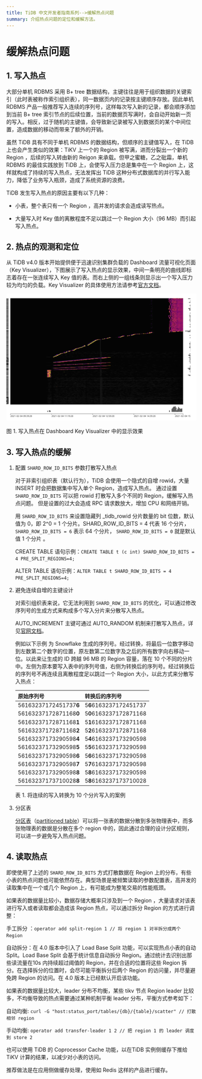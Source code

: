 ```yaml
---
title: TiDB 中文开发者指南系列-->缓解热点问题
summary: 介绍热点问题的定位和缓解方法。
---
```



# 缓解热点问题

## 1. 写入热点

大部分单机 RDBMS 采用 B+ tree 数据结构，主键往往是用于组织数据的关键索引（此时表被称作索引组织表），同一数据页内的记录按主键顺序存放。因此单机 RDBMS 产品一般推荐写入连续的序列号，这样每次写入新的记录，都会顺序添加到当前 B+ tree 索引节点的后续位置，当前的数据页写满时，会自动开始新一页的写入。相反，过于随机的主键值，会导致新记录被写入到数据页的某个中间位置，造成数据的移动而带来了额外的开销。

虽然 TiDB 具有不同于单机 RDBMS 的数据结构，但顺序的主键值写入，在 TiDB 上也会产生类似的效果：TiKV 上一个的 Region 被写满，进而分裂出一个新的 Region ，后续的写入转由新的 Reigon 来承载。但甲之蜜糖，乙之砒霜，单机 RDBMS 的最佳实践放到 TiDB 上，会使写入压力总是集中在一个 Region 上，这样就构成了持续的写入热点，无法发挥出 TiDB 这种分布式数据库的并行写入能力，降低了业务写入瓶颈，造成了系统资源的浪费。

TiDB 发生写入热点的原因主要有以下几种：

- 小表，整个表只有一个 Region ，高并发的请求会造成读写热点。

- 大量写入时 Key 值的离散程度不足以跳过一个 Region  大小（96 MB）而引起写入热点。

## 2. 热点的观测和定位

从 TiDB v4.0 版本开始提供便于迅速识别集群负载的 Dashboard 流量可视化页面（Key Visualizer），下图展示了写入热点的显示效果，中间一条明亮的曲线即标志着存在一张连续写入 Key 值的表。而右上侧的一组线条则显示出一个写入压力较为均匀的负载。Key Visualizer 的具体使用方法请参考[官方文档](https://docs.pingcap.com/zh/tidb/stable/dashboard-key-visualizer)。

![热力图](../../media/hot_issue.png)

图 1. 写入热点在 Dashboard Key Visualizer 中的显示效果

## 3. 写入热点的缓解

1. 配置 `SHARD_ROW_ID_BITS` 参数打散写入热点

    对于非索引组织表（默认行为），TiDB 会使用一个隐式的自增 rowid，大量 INSERT 时会把数据集中写入单个 Region，造成写入热点。 通过设置 `SHARD_ROW_ID_BITS` 可以把 rowid 打散写入多个不同的 Region，缓解写入热点问题。 但是设置的过大会造成 RPC 请求数放大，增加 CPU 和网络开销。
    
    用 `SHARD_ROW_ID_BITS` 来设置隐藏列 \_tidb_rowid 分片数量的 bit 位数，默认值为 0，即 2\^0 = 1 个分片。SHARD_ROW_ID_BITS = 4 代表 16 个分片， `SHARD_ROW_ID_BITS = 6` 表示 64 个分片， `SHARD_ROW_ID_BITS = 0` 就是默认值 1 个分片 。
    
    CREATE TABLE 语句示例：`CREATE TABLE t (c int) SHARD_ROW_ID_BITS = 4 PRE_SPLIT_REGIONS=4;`
    
    ALTER TABLE 语句示例：`ALTER TABLE t SHARD_ROW_ID_BITS = 4 PRE_SPLIT_REGIONS=4;`
2. 避免连续自增的主键设计

    对索引组织表来说，它无法利用到 `SHARD_ROW_ID_BITS` 的优化，可以通过修改序列号的生成方式来构成多个写入分片来分散写入热点。
    
    AUTO_INCREMENT 主键可通过 AUTO_RANDOM 机制来打散写入热点，详见[官网文档](https://docs.pingcap.com/zh/tidb/v4.0/troubleshoot-hot-spot-issues#使用-auto_random-处理自增主键热点表)。
    
    例如以下示例 为 Snowflake 生成的序列号。经过转换，将最后一位数字移动到左数第二个数字的位置，原左数第二位数字及之后的所有数字向右移动一位。以此来让生成的 ID 跨越 96 MB 的 Region 容量，落在 10 个不同的分片中。左侧为原本要写入表中的序列号值，右侧为转换后的序列号。经过转换后的序列号不再连续且离散程度足以跳过一个 Region 大小，以此方式来分散写入热点：
    
    | 原始序列号             | 转换后的序列号         |
    | ---------------------- | ---------------------- |
    | 56163237172451737**6** | 5**6**6163237172451737 |
    | 56163237172871168**0** | 5**0**6163237172871168 |
    | 56163237172871168**1** | 5**1**6163237172871168 |
    | 56163237172871168**2** | 5**2**6163237172871168 |
    | 56163237173290598**4** | 5**4**6163237173290598 |
    | 56163237173290598**5** | 5**5**6163237173290598 |
    | 56163237173290598**6** | 5**6**6163237173290598 |
    | 56163237173290598**7** | 5**7**6163237173290598 |
    | 56163237173290598**8** | 5**8**6163237173290598 |
    | 56163237173710028**8** | 5**8**6163237173710028 |
    
    表 1. 将连续的写入转换为 10 个分片写入的案例

3. 分区表

    [分区表](https://docs.pingcap.com/zh/tidb/stable/partitioned-table#%E5%88%86%E5%8C%BA%E8%A1%A8)（[partitioned table](https://docs.pingcap.com/tidb/stable/partitioned-table)）可以将一张表的数据分散到多张物理表中，而多张物理表的数据是分散在多个 region 中的，因此通过合理的设计分区规则，可以进一步避免写入热点问题。

## 4. 读取热点

即使使用了上述的 `SHARD_ROW_ID_BITS` 方式打散数据在 Region 上的分布，有些小表的热点问题也可能依然存在。典型场景是被频繁读取的参数配置表，高并发的读取集中在一个或几个 Region 上，有可能成为整笔交易的性能瓶颈。

如果表的数据量比较小，数据存储大概率只涉及到一个 Region ，大量请求对该表进行写入或者读取都会造成该 Region 热点，可以通过拆分 Region 的方式进行调整：

手工拆分 ：`operator add split-region 1 // 将 region 1 对半拆分成两个 Region `

自动拆分：在 4.0 版本中引入了 Load Base Split 功能，可以实现热点小表的自动 Split。Load Base Split 会基于统计信息自动拆分 Region。通过统计去识别出那些读流量在10s 内持续超过阈值的 Region，并在合适的位置将这些 Region 拆分。在选择拆分的位置时，会尽可能平衡拆分后两个 Region 的访问量，并尽量避免跨 Region 的访问。在 4.0 版本上已经默认开启该功能。

如果表的数据量比较大，leader 分布不均衡，某些 tikv 节点 Region leader 比较多，不均衡导致的热点需要通过某种机制平衡 leader 分布，平衡方式参考如下：

自动均衡: `curl -G "host:status_port/tables/{db}/{table}/scatter" // 打散相邻 region`

手动均衡: `operator add transfer-leader 1 2 // 把 region 1 的 leader 调度到 store 2`

也可以使用 TiDB 的 Coprocessor Cache 功能，以在TiDB 实例侧缓存下推给 TiKV 计算的结果，以减少对小表的访问。

推荐做法是在应用侧做缓存处理，使用如 Redis 这样的产品进行缓存。
